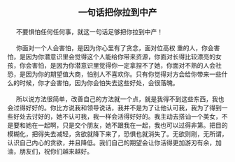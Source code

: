 <div style="text-align: center;font-weight: bold;font-size: 20px;margin-bottom: 20px;">
一句话把你拉到中产
</div>

<div style="text-indent: 20px;">
不要惧怕任何任何事，就这一句话足够把你拉到中产！
</div>

<br />

<div style="text-indent: 20px;">
你面对一个人会害怕，是因为你心里有了贪念，面对位高权
重的人，你会害怕，是因为你潜意识里会觉得这个人能给你带来资源，你面对长得比较漂亮的女孩，你会害怕，是因为你潜意识里觉得你一定拿捏不了她，你面对不熟的人会社恐，是因为你的期望值大商，怕别人不喜欢你。只有你觉得对方会给你带来一些什么的时候，你才会害怕，因为你会怕失去这些好处，会很落魄。
</div>
<br />

<div style="text-indent: 20px;">
所以说方法很简单，改善自己的方法就一个点，就是我得不到这些东西，我也会过得好好的。你比方说我和领导说话，我并不是为了让他认可我，我为了得到一些好处去讨好的，她不认可我，我一样会活得好好的。我主动去搭讪一个美女，不是要和她在一起啊，只是交个朋友，她不跟我在一起，我也可以过得非第。把目的模糊化，把得失去减轻，贪欲就降下来了，恐惧也就消失了。无欲则刚，无所谓，认识自己内心的贪欲，并且降低。我们自己的期望会让你活得更加游刃有余，加油，朋友们，祝你们越来越好。
</div>
<br />
